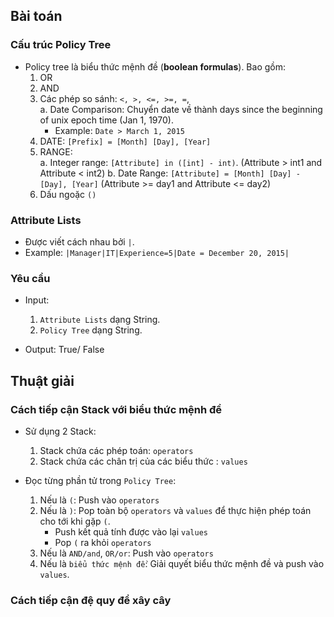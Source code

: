 ## Bài toán

### Cấu trúc Policy Tree
- Policy tree là biểu thức mệnh đề (**boolean formulas**). Bao gồm:   
  1. OR
  2. AND
  3. Các phép so sánh: `<, >, <=, >=, =`,   
    a.  Date Comparison: Chuyển date về thành days since the beginning of unix epoch time (Jan 1, 1970).  
       - Example:  `Date > March 1, 2015`
  4. DATE: `[Prefix] = [Month] [Day], [Year]`
  5. RANGE:   
    a. Integer range: `[Attribute] in ([int] - int)`.    (Attribute > int1 and Attribute < int2)
    b. Date Range:    `[Attribute] = [Month] [Day] - [Day], [Year]`  (Attribute >= day1 and Attribute <= day2)
  6. Dấu ngoặc `()`

### Attribute Lists
- Được viết cách nhau bởi `|`. 
- Example: `|Manager|IT|Experience=5|Date = December 20, 2015|`

### Yêu cầu
- Input:   
  1. `Attribute Lists` dạng String. 
  2. `Policy Tree` dạng String.

- Output: True/ False

## Thuật giải

### Cách tiếp cận Stack với biểu thức mệnh đề 
- Sử dụng 2 Stack: 
  1. Stack chứa các phép toán: `operators`
  2. Stack chứa các chân trị của các biểu thức  : `values`

- Đọc từng phần tử trong `Policy Tree`:
  1. Nếu là `(`: Push vào `operators`
  2. Nếu là `)`: Pop toàn bộ `operators` và `values` để thực hiện phép toán cho tới khi gặp `(`. 
      - Push kết quả tính được vào lại `values`
      - Pop `(` ra khỏi `operators`
  3. Nếu là `AND/and`, `OR/or`: Push vào `operators`
  4. Nếu là `biểu thức mệnh đề`: Giải quyết biểu thức mệnh đề và push vào `values`.

### Cách tiếp cận đệ quy để xây cây